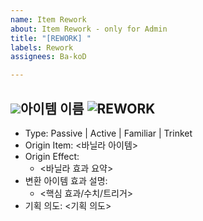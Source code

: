 ```yaml
---
name: Item Rework
about: Item Rework - only for Admin
title: "[REWORK] "
labels: Rework
assignees: Ba-koD

---
```


<img src="https://github.com/Ba-koD/conch_blessing/blob/main/{{png경로복사}}?raw=true">아이템 이름 ![REWORK](https://img.shields.io/badge/Status-REWORK-purple)
--------------------------------------------------
- Type: Passive | Active | Familiar | Trinket
- Origin Item: <바닐라 아이템>
- Origin Effect:
  - <바닐라 효과 요약>
- 변환 아이템 효과 설명:
  - <핵심 효과/수치/트리거>
- 기획 의도: <기획 의도>
